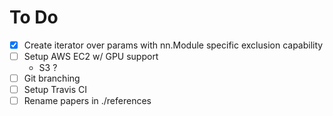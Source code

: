 # To Do
- [X] Create iterator over params with nn.Module specific exclusion capability
- [ ] Setup AWS EC2 w/ GPU support
	- S3 ?
- [ ] Git branching
- [ ] Setup Travis CI
- [ ] Rename papers in ./references
